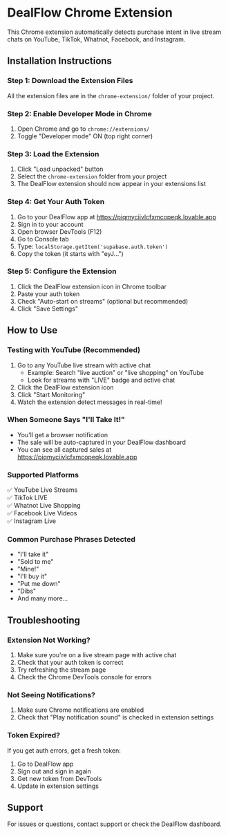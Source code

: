 # DealFlow Chrome Extension

This Chrome extension automatically detects purchase intent in live stream chats on YouTube, TikTok, Whatnot, Facebook, and Instagram.

## Installation Instructions

### Step 1: Download the Extension Files
All the extension files are in the `chrome-extension/` folder of your project.

### Step 2: Enable Developer Mode in Chrome
1. Open Chrome and go to `chrome://extensions/`
2. Toggle "Developer mode" ON (top right corner)

### Step 3: Load the Extension
1. Click "Load unpacked" button
2. Select the `chrome-extension` folder from your project
3. The DealFlow extension should now appear in your extensions list

### Step 4: Get Your Auth Token
1. Go to your DealFlow app at https://piqmyciivlcfxmcopeqk.lovable.app
2. Sign in to your account
3. Open browser DevTools (F12)
4. Go to Console tab
5. Type: `localStorage.getItem('supabase.auth.token')`
6. Copy the token (it starts with "eyJ...")

### Step 5: Configure the Extension
1. Click the DealFlow extension icon in Chrome toolbar
2. Paste your auth token
3. Check "Auto-start on streams" (optional but recommended)
4. Click "Save Settings"

## How to Use

### Testing with YouTube (Recommended)
1. Go to any YouTube live stream with active chat
   - Example: Search "live auction" or "live shopping" on YouTube
   - Look for streams with "LIVE" badge and active chat
2. Click the DealFlow extension icon
3. Click "Start Monitoring"
4. Watch the extension detect messages in real-time!

### When Someone Says "I'll Take It!"
- You'll get a browser notification
- The sale will be auto-captured in your DealFlow dashboard
- You can see all captured sales at https://piqmyciivlcfxmcopeqk.lovable.app

### Supported Platforms
✅ YouTube Live Streams  
✅ TikTok LIVE  
✅ Whatnot Live Shopping  
✅ Facebook Live Videos  
✅ Instagram Live

### Common Purchase Phrases Detected
- "I'll take it"
- "Sold to me"
- "Mine!"
- "I'll buy it"
- "Put me down"
- "Dibs"
- And many more...

## Troubleshooting

### Extension Not Working?
1. Make sure you're on a live stream page with active chat
2. Check that your auth token is correct
3. Try refreshing the stream page
4. Check the Chrome DevTools console for errors

### Not Seeing Notifications?
1. Make sure Chrome notifications are enabled
2. Check that "Play notification sound" is checked in extension settings

### Token Expired?
If you get auth errors, get a fresh token:
1. Go to DealFlow app
2. Sign out and sign in again
3. Get new token from DevTools
4. Update in extension settings

## Support
For issues or questions, contact support or check the DealFlow dashboard.
